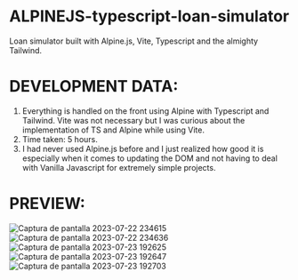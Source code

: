 # ALPINEJS-typescript-loan-simulator
Loan simulator built with Alpine.js, Vite, Typescript and the almighty Tailwind.

# DEVELOPMENT DATA:
1. Everything is handled on the front using Alpine with Typescript and Tailwind. Vite was not necessary but I was curious about the implementation of TS and Alpine while using Vite.
2. Time taken: 5 hours.
3. I had never used Alpine.js before and I just realized how good it is especially when it comes to updating the DOM and not having to deal with Vanilla Javascript for extremely simple projects.

# PREVIEW:
![Captura de pantalla 2023-07-22 234615](https://github.com/andresha20/ALPINEJS-typescript-loan-simulator/assets/80694673/9d101d19-1a2f-4ecd-9732-fc95c43ff7d2)
![Captura de pantalla 2023-07-22 234636](https://github.com/andresha20/ALPINEJS-typescript-loan-simulator/assets/80694673/6ed06b09-20a9-4cb2-b756-6a7a02f319c4)
![Captura de pantalla 2023-07-23 192625](https://github.com/andresha20/ALPINEJS-typescript-loan-simulator/assets/80694673/41014ee7-8f3c-4cd0-b5c0-1d63da05e3ff)
![Captura de pantalla 2023-07-23 192647](https://github.com/andresha20/ALPINEJS-typescript-loan-simulator/assets/80694673/5e7c481c-c64d-483f-a1d1-95d09fecfeb3)
![Captura de pantalla 2023-07-23 192703](https://github.com/andresha20/ALPINEJS-typescript-loan-simulator/assets/80694673/121236ef-35dc-4ea1-81e1-cfdcac015f21)
